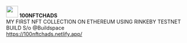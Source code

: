 <img src="https://user-images.githubusercontent.com/54123008/144336087-246561c9-6151-4579-b0b6-189d0700ccd0.png" width="32px"> <b>100NFTCHADS</b>  <br> 
MY FIRST NFT COLLECTION ON ETHEREUM USING RINKEBY TESTNET BUILD S/o @Buildspace<br>
https://100nftchads.netlify.app/
